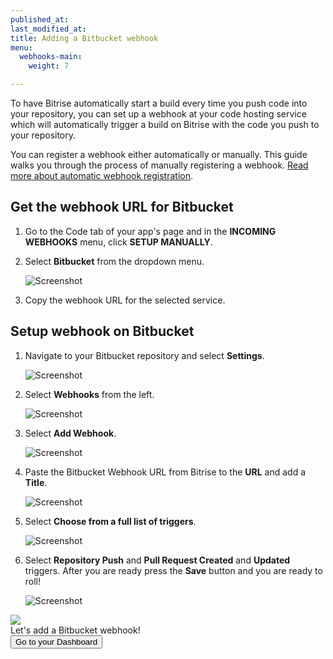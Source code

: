 ```yaml
---
published_at:
last_modified_at:
title: Adding a Bitbucket webhook
menu:
  webhooks-main:
    weight: 7

---
```

To have Bitrise automatically start a build every time you push code into your repository, you can set up a webhook at your code hosting service which will automatically trigger a build on Bitrise with the code you push to your repository.

You can register a webhook either automatically or manually. This guide walks you through the process of manually registering a webhook. [Read more about automatic webhook registration](/webhooks/#setting-up-incoming-webhooks-automatically).

## Get the webhook URL for Bitbucket

1. Go to the Code tab of your app's page and in the **INCOMING WEBHOOKS** menu, click **SETUP MANUALLY**.
2. Select **Bitbucket** from the dropdown menu.

   ![Screenshot](/img/webhooks_bitbucket.png)
3. Copy the webhook URL for the selected service.

## Setup webhook on Bitbucket

1. Navigate to your Bitbucket repository and select **Settings**.

   ![Screenshot](/img/webhooks/bitbucket_settings.png)
2. Select **Webhooks** from the left.

   ![Screenshot](/img/webhooks/bitbucket_settings_webhooks.png)
3. Select **Add Webhook**.

   ![Screenshot](/img/webhooks/bitbucket_add_webhooks.png)
4. Paste the Bitbucket Webhook URL from Bitrise to the **URL** and add a **Title**.

   ![Screenshot](/img/webhooks/bitbucket_webhook_info.png)
5. Select **Choose from a full list of triggers**.

   ![Screenshot](/img/webhooks/bitbucket_webhook_trigger.png)
6. Select **Repository Push** and **Pull Request Created** and **Updated** triggers. After you are ready press the **Save** button and you are ready to roll!

   ![Screenshot](/img/webhooks/bitbucket_webhook_push_and_pr.png)

<div class="banner">
<img src="/assets/images/banner-bg-888x170.png" style="border: none;">
<div class="deploy-text">Let's add a Bitbucket webhook!</div>
<a target="_blank" href="https://app.bitrise.io/dashboard/builds"><button class="button">Go to your Dashboard</button></a>
</div>